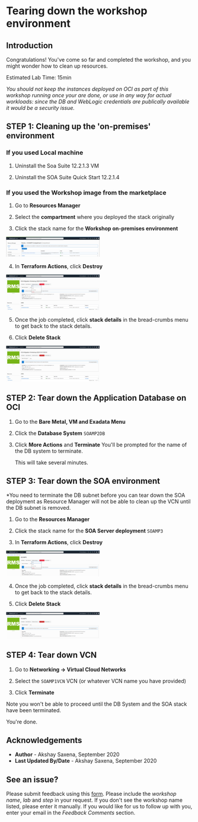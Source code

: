 # Tearing down the workshop environment

## Introduction

Congratulations! You've come so far and completed the workshop, and you might wonder how to clean up resources.

Estimated Lab Time: 15min

*You should not keep the instances deployed on OCI as part of this workshop running once your are done, or use in any way for actual workloads: since the DB and WebLogic credentials are publically available it would be a security issue.*

## **STEP 1:** Cleaning up the 'on-premises' environment

### If you used Local machine

1. Uninstall the Soa Suite 12.2.1.3 VM 

   
2. Uninstall the SOA Suite Quick Start 12.2.1.4

  

### If you used the Workshop image from the marketplace

1. Go to **Resources Manager**

2. Select the **compartment** where you deployed the stack originally

3. Click the stack name for the **Workshop on-premises environment**

  <img src="./images/stack.png"  width="50%">

4. In **Terraform Actions**, click **Destroy**

  <img src="./images/tf-destroy-local.png"  width="50%">

5. Once the job completed, click **stack details** in the bread-crumbs menu to get back to the stack details.

6. Click **Delete Stack**

  <img src="./images/delete-stack-local.png"  width="50%">

## **STEP 2:** Tear down the Application Database on OCI

1. Go to the **Bare Metal, VM and Exadata Menu**

2. Click the **Database System** `SOAMP2DB`

3. Click **More Actions** and **Terminate**
    You'll be prompted for the name of the DB system to terminate.

    This will take several minutes.

## **STEP 3:** Tear down the SOA environment

*You need to terminate the DB subnet before you can tear down the SOA deployment as Resource Manager will not be able to clean up the VCN until the DB subnet is removed.

1. Go to the **Resources Manager**

2. Click the stack name for the **SOA Server deployment** `SOAMP3`

3. In **Terraform Actions**, click **Destroy**

  <img src="./images/tf-destroy-soamp.png"  width="50%">

4. Once the job completed, click **stack details** in the bread-crumbs menu to get back to the stack details.

5. Click **Delete Stack**

  <img src="./images/delete-stack-soamp.png"  width="50%">

## **STEP 4:** Tear down VCN

1. Go to **Networking -> Virtual Cloud Networks** 

2. Select the `SOAMP1VCN` VCN  (or whatever VCN name you have provided)

3. Click **Terminate**

  Note you won't be able to proceed until the DB System and the SOA stack have been terminated.

You're done.

## Acknowledgements

 - **Author** - Akshay Saxena, September 2020
 - **Last Updated By/Date** - Akshay Saxena, September 2020

## See an issue?
Please submit feedback using this [form](https://apexapps.oracle.com/pls/apex/f?p=133:1:::::P1_FEEDBACK:1). Please include the *workshop name*, *lab* and *step* in your request.  If you don't see the workshop name listed, please enter it manually. If you would like for us to follow up with you, enter your email in the *Feedback Comments* section.
